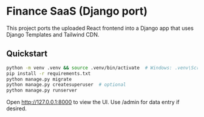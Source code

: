 
# Finance SaaS (Django port)

This project ports the uploaded React frontend into a Django app that uses Django Templates and Tailwind CDN.

## Quickstart

```bash
python -m venv .venv && source .venv/bin/activate  # Windows: .venv\Scripts\activate
pip install -r requirements.txt
python manage.py migrate
python manage.py createsuperuser  # optional
python manage.py runserver
```

Open http://127.0.0.1:8000 to view the UI.
Use /admin for data entry if desired.

